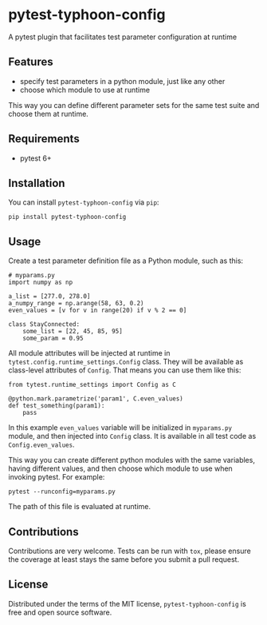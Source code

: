 # pytest-typhoon-config
A pytest plugin that facilitates test parameter configuration at runtime

## Features

* specify test parameters in a python module, just like any other
* choose which module to use at runtime

This way you can define different parameter sets for the same test suite and
choose them at runtime.

## Requirements

* pytest 6+

## Installation

You can install `pytest-typhoon-config` via `pip`:

```
pip install pytest-typhoon-config
```

## Usage

Create a test parameter definition file as a Python module, such as this:

```
# myparams.py
import numpy as np

a_list = [277.0, 278.0]
a_numpy_range = np.arange(58, 63, 0.2)
even_values = [v for v in range(20) if v % 2 == 0]

class StayConnected:
    some_list = [22, 45, 85, 95]
    some_param = 0.95
```

All module attributes will be injected at runtime in
`tytest.config.runtime_settings.Config` class. They will be available as
class-level attributes of `Config`. That means you can use them
like this:

```
from tytest.runtime_settings import Config as C

@python.mark.parametrize('param1', C.even_values)
def test_something(param1):
    pass
```

In this example `even_values` variable will be initialized in `myparams.py`
module, and then injected into `Config` class. It is available in all test
code as `Config.even_values`.

This way you can create different python modules with the same variables,
having different values, and then choose which module to use when invoking
pytest. For example:

```
pytest --runconfig=myparams.py
```

The path of this file is evaluated at runtime.

## Contributions

Contributions are very welcome. Tests can be run with `tox`, please ensure
the coverage at least stays the same before you submit a pull request.

## License

Distributed under the terms of the MIT license, `pytest-typhoon-config` is
free and open source software.

